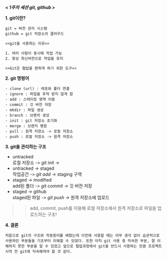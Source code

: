 ***< 1주차 세션 git, github >***

**1.  git이란?**

    git = 버전 관리 시스템
    github = git 저장소의 클라우드

    <<git을 사용하는 이유>>

    1. 여러 사람이 동시에 작업 가능
    2. 항상 최신버전으로 작업을 유지

    >>Git은 협업을 편하게 하기 위한 도구<<

**2. git 명령어**
 
    - clone (url) : 레포와 폴더 연결
    - ignore : 파일을 추적 받지 않게 함
    - add : 스테이징 영역 이동
    - commit : 깃 버전 저장
    - mkdir : 파일 생성
    - branch : 브랜치 생성
    - init : git 저장소 초기화
    - merge : 브랜치 병함
    - pull : 원격 저장소 -> 로컬 저장소
    - push : 로컬 저장소 -> 원격 저장소

**3. git을 관리하는 구조**

*
    untracked<br>로컬 저장소 -> *git init* ->
*
    untracked -> staged<br>작업공간 -> *git add* -> staging 구역
*
    staged -> modified<br> add된 폴더 -> *git commit* -> 깃 버전 저장
*
    staged -> github<br> staged된 파일 -> *git push* -> 원격 저장소에 업로드

>> add, commit, push를 이용해 로컬 저장소에서 원격 저장소로 파일을 업로드하는 구조!

**4. 결론**

    처음으로 git의 구조와 작동원리를 배웠는데 이전에 사용할 때는 아무 생각 없이 습관적으로 사용하던 부분들을 기초부터 이해할 수 있었다. 또한 아직 git 사용 중 미숙한 부분, 잘 이해하지 못한 부분을 알 수 있었고 앞으로 협업과정에서 git을 반드시 사용하는 만큼 프로젝트 시작 전 git에 익숙해져야 할 것 같다.